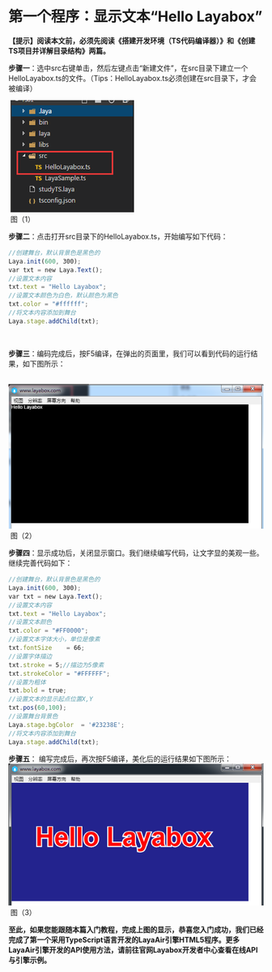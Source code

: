 # 第一个程序：显示文本“Hello Layabox”

 **【提示】阅读本文前，必须先阅读《搭建开发环境（TS代码编译器）》和《创建TS项目并详解目录结构》两篇。**



​    **步骤一**：选中src右键单击，然后左键点击“新建文件”，在src目录下建立一个HelloLayabox.ts的文件。（Tips：HelloLayabox.ts必须创建在src目录下，才会被编译）

​	![图片](img/1.png)<br/>
​	图（1）



​         **步骤二**：点击打开src目录下的HelloLayabox.ts，开始编写如下代码：

```typescript
//创建舞台，默认背景色是黑色的
Laya.init(600, 300); 
var txt = new Laya.Text(); 
//设置文本内容
txt.text = "Hello Layabox";  
//设置文本颜色为白色，默认颜色为黑色
txt.color = "#ffffff";  
//将文本内容添加到舞台 
Laya.stage.addChild(txt);
```

​    

​     **步骤三**：编码完成后，按F5编译，在弹出的页面里，我们可以看到代码的运行结果，如下图所示：

​	![图片](img/2.png)<br/>
​	图（2）



​        **步骤四**：显示成功后，关闭显示窗口。我们继续编写代码，让文字显的美观一些。继续完善代码如下：

```typescript
//创建舞台，默认背景色是黑色的
Laya.init(600, 300); 
var txt = new Laya.Text(); 
//设置文本内容
txt.text = "Hello Layabox";  
//设置文本颜色
txt.color = "#FF0000";
//设置文本字体大小，单位是像素
txt.fontSize    = 66;  
//设置字体描边
txt.stroke = 5;//描边为5像素
txt.strokeColor = "#FFFFFF";  
//设置为粗体
txt.bold = true;  
//设置文本的显示起点位置X,Y
txt.pos(60,100);  
//设置舞台背景色
Laya.stage.bgColor  = '#23238E';  
//将文本内容添加到舞台 
Laya.stage.addChild(txt);
```



**步骤五**： 编写完成后，再次按F5编译，美化后的运行结果如下图所示：
​	![图片](img/3.png)<br/>
​	图（3）

**至此，如果您能跟随本篇入门教程，完成上图的显示，恭喜您入门成功，我们已经完成了第一个采用TypeScript语言开发的LayaAir引擎HTML5程序。更多LayaAir引擎开发的API使用方法，请前往官网Layabox开发者中心查看在线API与引擎示例。**